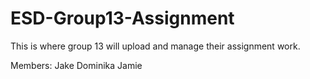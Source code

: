 # ESD-Group13-Assignment
This is where group 13 will upload and manage their assignment work.

Members: Jake
         Dominika
         Jamie
